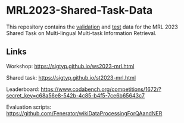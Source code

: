 # MRL2023-Shared-Task-Data

This repository contains the [validation](val_labeled) and [test](test) data for the MRL 2023 Shared Task on Multi-lingual Multi-task Information Retrieval.

## Links

Workshop: <https://sigtyp.github.io/ws2023-mrl.html>

Shared task: <https://sigtyp.github.io/st2023-mrl.html>

Leaderboard: <https://www.codabench.org/competitions/1672/?secret_key=c68a56e8-542b-4c85-b4f5-7ce6b65643c7>

Evaluation scripts: <https://github.com/Fenerator/wikiDataProcessingForQAandNER>
